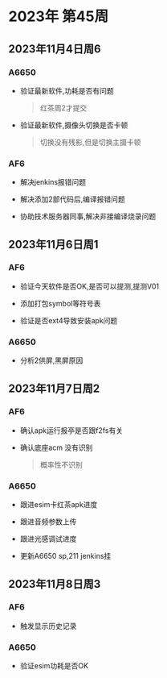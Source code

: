 # 2023年 第45周

## 2023年11月4日周6

### A6650

* 验证最新软件,功耗是否有问题
    > 红茶周2才提交

* 验证最新软件,摄像头切换是否卡顿
    > 切换没有残影,但是切换主摄卡顿

### AF6

* 解决jenkins报错问题

* 解决添加2部代码后,编译报错问题

* 协助技术服务器同事,解决非接编译烧录问题

## 2023年11月6日周1

### AF6

* 验证今天软件是否OK,是否可以提测,提测V01

* 添加打包symbol等符号表

* 验证是否ext4导致安装apk问题

### A6650

* 分析2供屏,黑屏原因

## 2023年11月7日周2

### AF6

* 确认apk运行报亭是否跟f2fs有关

* 确认底座acm 没有识别
    > 概率性不识别

### A6650

* 跟进esim卡红茶apk进度

* 跟进音频参数上传

* 跟进光感调试进度

* 更新A6650 sp,211 jenkins挂

## 2023年11月8日周3

### AF6

* 触发显示历史记录

### A6650

* 验证esim功耗是否OK